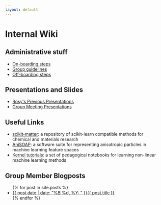 ```yaml
---
layout: default
---
```


# Internal Wiki

## Administrative stuff

- [On-boarding steps](/internal/onboard)
- [Group guidelines](https://docs.google.com/document/d/1Z-WA_A9c1kzol6xR3PqYmwi2-I_M_S8DDMXS7CykKc8/edit?usp=sharing)
- [Off-boarding steps](/internal/offboard)

## Presentations and Slides

- [Rosy's Previous Presentations](https://drive.google.com/drive/folders/1EUrJ_0fvkSWEr2CMPQIp7MU7AXsFlrjW?usp=sharing)
- [Group Meeting Presentations](https://drive.google.com/drive/folders/1dYHTgyDiGY05MSSJpxTmCZ1JyGJ2_ca6?usp=sharing)

## Useful Links

- [scikit-matter](https://scikit-matter.readthedocs.io/en/latest/): a repository of scikit-learn compatible methods for chemical and materials research
- [AniSOAP](https://github.com/cersonsky-lab/anisoap): a software suite for representing anisotropic particles in machine learning feature spaces
- [Kernel tutorials](https://github.com/lab-cosmo/kernel-tutorials): a set of pedagogical notebooks for learning non-linear machine learning methods

## Group Member Blogposts

<ul>
  {% for post in site.posts %}
    <li>
      <a href="{{ site.baseurl }}/{{ post.url }}">{{ post.date | date: "%B %d, %Y: " }}{{ post.title }}</a>
    </li>
  {% endfor %}
</ul>
